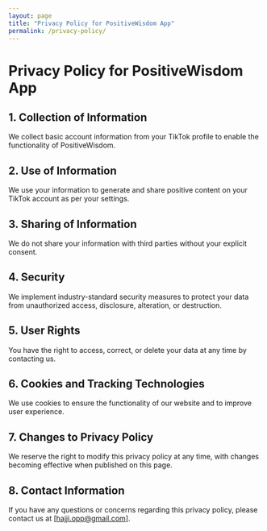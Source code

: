 ```yaml
---
layout: page
title: "Privacy Policy for PositiveWisdom App"
permalink: /privacy-policy/
---
```


# Privacy Policy for PositiveWisdom App

## 1. Collection of Information
We collect basic account information from your TikTok profile to enable the functionality of PositiveWisdom.

## 2. Use of Information
We use your information to generate and share positive content on your TikTok account as per your settings.

## 3. Sharing of Information
We do not share your information with third parties without your explicit consent.

## 4. Security
We implement industry-standard security measures to protect your data from unauthorized access, disclosure, alteration, or destruction.

## 5. User Rights
You have the right to access, correct, or delete your data at any time by contacting us.

## 6. Cookies and Tracking Technologies
We use cookies to ensure the functionality of our website and to improve user experience.

## 7. Changes to Privacy Policy
We reserve the right to modify this privacy policy at any time, with changes becoming effective when published on this page.

## 8. Contact Information
If you have any questions or concerns regarding this privacy policy, please contact us at [hajji.opp@gmail.com].
